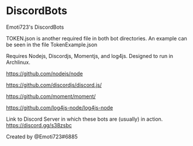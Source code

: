 # DiscordBots
Emoti723's DiscordBots

TOKEN.json is another required file in both bot directories. An example can be seen in the file TokenExample.json

Requires Nodejs, Discordjs, Momentjs, and log4js. Designed to run in Archlinux. 

https://github.com/nodejs/node

https://github.com/discordjs/discord.js/

https://github.com/moment/moment/

https://github.com/log4js-node/log4js-node

Link to Discord Server in which these bots are (usually) in action. 
https://discord.gg/s38zsbc

Created by @Emoti723#6885
